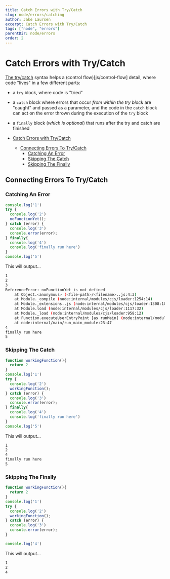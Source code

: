 ```yaml
---
title: Catch Errors with Try/Catch
slug: node/errors/catching
author: Jake Laursen
excerpt: Catch Errors with Try/Catch
tags: ["node", "errors"]
parentDir: node/errors
order: 2
---
```



# Catch Errors with Try/Catch
[The try/catch](https://developer.mozilla.org/en-US/docs/Web/JavaScript/Reference/Statements/try...catch) syntax helps a (control flow)[js/control-flow] detail, where code "lives" in a few different parts:
- a `try` block, where code is "tried"
- a `catch` block where errors that occur _from within the try block_ are "caught" and passed as a parameter, and the code in the `catch` block can act on the error thrown during the execution of the `try` block
- a `finally` block (_which is optional_) that runs after the try and catch are finished

- [Catch Errors with Try/Catch](#catch-errors-with-trycatch)
  - [Connecting Errors To Try/Catch](#connecting-errors-to-trycatch)
    - [Catching An Error](#catching-an-error)
    - [Skipping The Catch](#skipping-the-catch)
    - [Skipping The Finally](#skipping-the-finally)


## Connecting Errors To Try/Catch
### Catching An Error
```js
console.log('1')
try {
  console.log('2')
  noFunctionYet();
} catch (error) {
  console.log('3')
  console.error(error);
} finally{
  console.log('4')
  console.log('finally run here')
}
console.log('5')
```

This will output...
```bash
1
2
3
ReferenceError: noFunctionYet is not defined
    at Object.<anonymous> (<file-path>/<filename>..js:4:3)
    at Module._compile (node:internal/modules/cjs/loader:1254:14)
    at Module._extensions..js (node:internal/modules/cjs/loader:1308:10)
    at Module.load (node:internal/modules/cjs/loader:1117:32)
    at Module._load (node:internal/modules/cjs/loader:958:12)
    at Function.executeUserEntryPoint [as runMain] (node:internal/modules/run_main:81:12)
    at node:internal/main/run_main_module:23:47
4
finally run here
5
```

### Skipping The Catch
```js
function workingFunction(){
  return 2
}
console.log('1')
try {
  console.log('2')
  workingFunction();
} catch (error) {
  console.log('3')
  console.error(error);
} finally{
  console.log('4')
  console.log('finally run here')
}
console.log('5')
```

This will output...
```bash
1
2
4
finally run here
5
```



### Skipping The Finally
```js
function workingFunction(){
  return 2
}
console.log('1')
try {
  console.log('2')
  workingFunction();
} catch (error) {
  console.log('3')
  console.error(error);
}

console.log('4')
```

This will output...
```bash
1
2
4
```